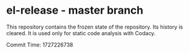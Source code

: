 # el-release - master branch

This repository contains the frozen state of the repository.
Its history is cleared. It is used only for static code
analysis with Codacy.

Commit Time: 1727226738